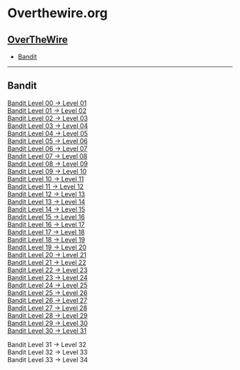 <!-- omit in toc -->
# Overthewire.org

<!-- omit in toc -->
## [OverTheWire](https://overthewire.org/)


- [Bandit](#bandit)

---

## Bandit

[Bandit Level 00 -> Level 01](bandit00-01/README.md)  
[Bandit Level 01 -> Level 02](bandit01-02/README.md)  
[Bandit Level 02 -> Level 03](bandit02-03/README.md)  
[Bandit Level 03 -> Level 04](bandit03-04/README.md)  
[Bandit Level 04 -> Level 05](bandit04-05/README.md)  
[Bandit Level 05 -> Level 06](bandit05-06/README.md)  
[Bandit Level 06 -> Level 07](bandit06-07/README.md)  
[Bandit Level 07 -> Level 08](bandit07-08/README.md)  
[Bandit Level 08 -> Level 09](bandit08-09/README.md)  
[Bandit Level 09 -> Level 10](bandit09-10/README.md)  
[Bandit Level 10 -> Level 11](bandit10-11/README.md)  
[Bandit Level 11 -> Level 12](bandit11-12/README.md)  
[Bandit Level 12 -> Level 13](bandit12-13/README.md)  
[Bandit Level 13 -> Level 14](bandit13-14/README.md)  
[Bandit Level 14 -> Level 15](bandit14-15/README.md)  
[Bandit Level 15 -> Level 16](bandit15-16/README.md)  
[Bandit Level 16 -> Level 17](bandit16-17/README.md)  
[Bandit Level 17 -> Level 18](bandit17-18/README.md)  
[Bandit Level 18 -> Level 19](bandit18-19/README.md)    
[Bandit Level 19 -> Level 20](bandit19-20/README.md)  
[Bandit Level 20 -> Level 21](bandit20-21/README.md)  
[Bandit Level 21 -> Level 22](bandit21-22/README.md)  
[Bandit Level 22 -> Level 23](bandit22-23/README.md)  
[Bandit Level 23 -> Level 24](bandit23-24/README.md)    
[Bandit Level 24 -> Level 25](bandit24-25/README.md)  
[Bandit Level 25 -> Level 26](bandit25-26/README.md)  
[Bandit Level 26 -> Level 27](bandit26-27/README.md)  
[Bandit Level 27 -> Level 28](bandit27-28/README.md)  
[Bandit Level 28 -> Level 29](bandit28-29/README.md)  
[Bandit Level 29 -> Level 30](bandit29-30/README.md)      
[Bandit Level 30 -> Level 31](bandit30-31/README.md)

Bandit Level 31 -> Level 32  
Bandit Level 32 -> Level 33  
Bandit Level 33 -> Level 34  